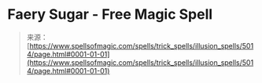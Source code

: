 <!--yml
category: 未分类
date: 2024-06-12 18:38:59
-->

# Faery Sugar - Free Magic Spell

> 来源：[https://www.spellsofmagic.com/spells/trick_spells/illusion_spells/5014/page.html#0001-01-01](https://www.spellsofmagic.com/spells/trick_spells/illusion_spells/5014/page.html#0001-01-01)